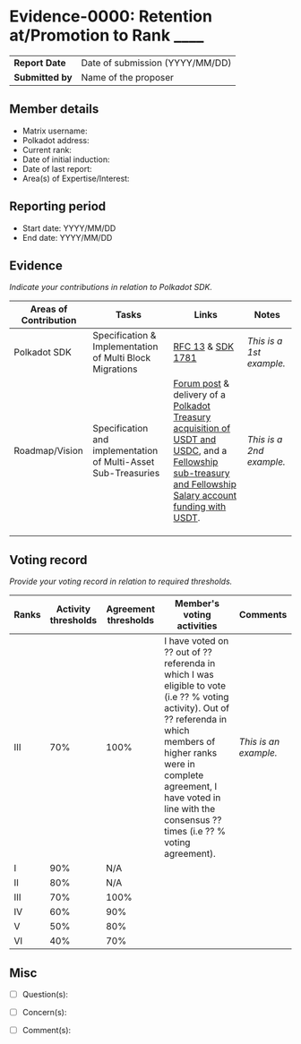 # Evidence-0000: Retention at/Promotion to Rank ____

|                 |                                                                                             |
| --------------- | ------------------------------------------------------------------------------------------- |
| **Report Date** | Date of submission (YYYY/MM/DD)                                                             |
| **Submitted by**| Name of the proposer                                                                        |


## Member details

- Matrix username: 
- Polkadot address: 
- Current rank: 
- Date of initial induction:
- Date of last report: 
- Area(s) of Expertise/Interest: 


## Reporting period

- Start date: YYYY/MM/DD
- End date: YYYY/MM/DD


## Evidence
*Indicate your contributions in relation to Polkadot SDK.*

|  Areas of Contribution | Tasks  | Links   |Notes   |
|---|---|---|---|
|Polkadot SDK   | Specification & Implementation of Multi Block Migrations   | [RFC 13](https://github.com/polkadot-fellows/RFCs/pull/13) & [SDK 1781](https://github.com/paritytech/polkadot-sdk/pull/1781)  | *This is a 1st example.*  |
|Roadmap/Vision   | Specification and implementation of Multi-Asset Sub-Treasuries  | [Forum post](https://forum.polkadot.network/t/collective-based-multi-asset-treasuries/2899) & delivery of a [Polkadot Treasury acquisition of USDT and USDC](https://polkadot.subsquare.io/referenda/457), and a [Fellowship sub-treasury and Fellowship Salary account funding with USDT](https://collectives.subsquare.io/fellowship/salary). |  *This is a 2nd example.* |
|   |   |   |   |
|   |   |   |   |
|   |   |   |   |


## Voting record
*Provide your voting record in relation to required thresholds.* 

|  Ranks | Activity thresholds | Agreement thresholds | Member's voting activities | Comments |
|---|---|---|---|---|
|III|70%   |100%  |I have voted on ?? out of ?? referenda in which I was eligible to vote (i.e ?? % voting activity). Out of ?? referenda in which members of higher ranks were in complete agreement, I have voted in line with the consensus ?? times (i.e ?? % voting agreement).  |*This is an example.* |
|I  |90%   |N/A   |   |  |
|II |80%   |N/A   |   |  |
|III|70%   |100%  |   |  |
|IV |60%   |90%   |   |  |
|V  |50%   |80%   |   |  |
|VI |40%   |70%   |   |  |


## Misc

- [ ] Question(s): 

- [ ] Concern(s): 

- [ ] Comment(s): 

